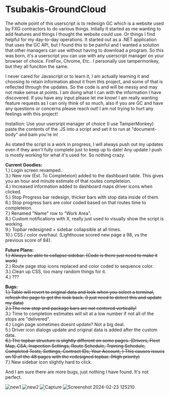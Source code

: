 # Tsubakis-GroundCloud
The whole point of this userscript is to redesign GC which is a website used by FXG contractors to do various things. Intially it started as me wanting to add features and things I thought the website could use. Or things I find helpful for my day-to-day operations. It started out as a .NET application that uses the GC API, but I found this to be painful and I wanted a solution that other managers can use without having to download a program.
So this was born, it's a userscript you can use with any userscript manager on your browser of choice. FireFox, Chrome, Etc.. I personally use tampermonkey, but they all funciton the same.

I never cared for Javascript or to learn it, I am actually learning it and choosing to retain information about it from this project, and some of that is reflected through the updates. So the code is and will be messy and may not make sense at points.
I am doing what I can with the information I have discovered. If you have any input please let me know! I am really wanting feature requests as I can only think of so much, also if you are GC and have any questions or concerns please reach out!
I am not trying to hurt any feelings with this project! 

Installion: Use your usersript manager of choice (I use TamperMonkey) paste the contents of the .JS into a script and set it to run at "document-body" and bam you're in!

As stated the script is a work in progress, I will always push out my updates even if they aren't fully complete just to keep up to date! Any update I push is mostly working for what it's used for. So nothing crazy.

**Current Goodies:** <br />
1.) Login screen revamped. <br />
3.) New row (Est. To Completeion) added to the dashboard table. This gives you an hour and minute estimate of that routes completeion. <br />
4.) Increased information added to dashboard maps driver icons when clicked. <br />
5.) Stop Progress bar redesign, thicker bars with stop data inside of them. <br />
6.) Stop progress bars are color coded based on that routes time to completeion. <br />
7.) Renamed "Name" row to "Work Area". <br />
8.) Custom notifications with X, really just used to visually show the script is working. <br />
9.) Topbar redesigned + sidebar collapsible at all times. <br />
10.) CSS / color overhaul.  (Lighthouse scored new page a 98, vs the previous score of 84).<br />

**Future Plans:** <br />
  ~~1.) Always be able to collapse sidebar. (Code is there just need to make it work)~~ <br />
  2.) Route page stop icons replaced and color coded to sequence color. <br />
  3.) Clean up CSS, too many random things for it. <br />
  4.) ??? <br />

**Bugs:** <br />
  ~~1.) Table will revert to original data and look when you select a terminal, refresh the page to get the look back. (I just need to detect this and update my data)~~ <br />
  ~~2.) The new stop and package bars are not centered vertically!~~ <br />
  3.) Time to completion estimates will sit at a low number if not all of the stops are "delivered". <br />
  4.) Login page sometimes doesnt update? Not a big deal. <br />
  5.) Driver icon dialogs update and original data is added after the custom data. <br />
  ~~6.) The topbar structure is slightly different on some pages. (Drivers, Fleet Map, CSA, Inspection Settings, Route Schedule, Training Schedule, Completed Tests, Settings, Contract IDs, Your Account, ) This causes issues on 10 of the 48 pages with the redesigned topbar. (High priority)~~ <br />
  7.) New sidebar icon slightly hard to click. <br />

And I am sure there are more bugs, just nothing I have found. It's not perfect.

![new1](https://github.com/trevorftp/Tsubakis-GroundCloud/assets/17115206/56673587-d50a-42aa-9747-fdb63573ff9b)
![new2](https://github.com/trevorftp/Tsubakis-GroundCloud/assets/17115206/4608af76-d095-4ee3-bce4-20dd5ff5f5ac)
![Capture](https://github.com/trevorftp/Tsubakis-GroundCloud/assets/17115206/233259ab-dff7-4726-ab2d-730088b20ec9)
![Screenshot 2024-02-23 125210](https://github.com/trevorftp/Tsubakis-GroundCloud/assets/17115206/626668d6-6d55-4246-8efb-3f5c4f336a49)

